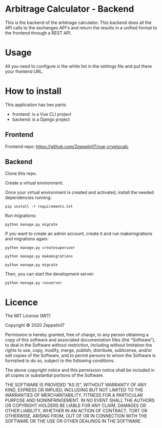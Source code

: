 # Arbitrage Calculator - Backend
This is the backend of the arbitrage calculator. This backend does all the API calls to the exchanges API's and return the results in a unified format to the frontend through a REST API. 

# Usage
All you need to configure is the white list in the settings file and put there your frontend URL. 

# How to install
This application has two parts:
- frontend: is a Vue CLI project
- backend: is a Django project

## Frontend
Frontend repo: https://github.com/Zeppelin17/vue-cryptocalc

## Backend
Clone this repo. 

Create a virtual environment.

Once your virtual environment is created and activated, install the needed dependencies running:

```
pip install -r requirements.txt
```

Run migrations:
```
python manage.py migrate
```

If you want to create an admin account, create it and run makemigrations and migrations again:
```
python manage.py createsuperuser
```

```
python manage.py makemigrations
```

```
python manage.py migrate
```

Then, you can start the development server:
```
python manage.py runserver
```

# Licence
 The MIT License (MIT)

Copyright © 2020 Zeppelin17

Permission is hereby granted, free of charge, to any person obtaining a copy of this software and associated documentation files (the “Software”), to deal in the Software without restriction, including without limitation the rights to use, copy, modify, merge, publish, distribute, sublicense, and/or sell copies of the Software, and to permit persons to whom the Software is furnished to do so, subject to the following conditions:

The above copyright notice and this permission notice shall be included in all copies or substantial portions of the Software.

THE SOFTWARE IS PROVIDED “AS IS”, WITHOUT WARRANTY OF ANY KIND, EXPRESS OR IMPLIED, INCLUDING BUT NOT LIMITED TO THE WARRANTIES OF MERCHANTABILITY, FITNESS FOR A PARTICULAR PURPOSE AND NONINFRINGEMENT. IN NO EVENT SHALL THE AUTHORS OR COPYRIGHT HOLDERS BE LIABLE FOR ANY CLAIM, DAMAGES OR OTHER LIABILITY, WHETHER IN AN ACTION OF CONTRACT, TORT OR OTHERWISE, ARISING FROM, OUT OF OR IN CONNECTION WITH THE SOFTWARE OR THE USE OR OTHER DEALINGS IN THE SOFTWARE.
